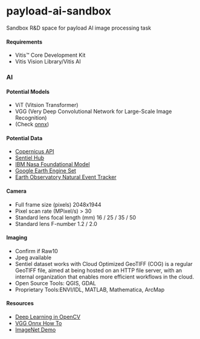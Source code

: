# payload-ai-sandbox
Sandbox R&amp;D space for payload AI image processing task

#### Requirements
* Vitis™ Core Development Kit
* Vitis Vision Library/Vitis AI

### AI

#### Potential Models
- ViT (Vitsion Transformer)
- VGG (Very Deep Convolutional Network for Large-Scale Image Recognition)
- (Check [onnx](https://github.com/onnx/models))

#### Potential Data
- [Copernicus API](https://documentation.dataspace.copernicus.eu/Data.html)
- [Sentiel Hub](https://docs.sentinel-hub.com/api/latest/)
- [IBM Nasa Foundational Model](https://huggingface.co/ibm-nasa-geospatial)
- [Google Earth Engine Set](https://developers.google.com/earth-engine/datasets/catalog)
- [Earth Observatory Natural Event Tracker]()

#### Camera
- Full frame size (pixels)	2048x1944
- Pixel scan rate (MPixel/s)	> 30
- Standard lens focal length (mm)	16 / 25 / 35 / 50
- Standard lens F-number	1.2 / 2.0

#### Imaging
- Confirm if Raw10
- Jpeg available
- Sentiel dataset works with Cloud Optimized GeoTIFF (COG) is a regular GeoTIFF file, aimed at being hosted on an HTTP file server, with an internal organization that enables more efficient workflows in the cloud.
- Open Source Tools: QGIS,  GDAL
- Proprietary Tools:ENVI/IDL, MATLAB, Mathematica, ArcMap

#### Resources
- [Deep Learning in OpenCV](https://github.com/opencv/opencv/wiki/Deep-Learning-in-OpenCV)
- [VGG Onnx How To](https://github.com/onnx/models/blob/main/validated/vision/classification/vgg/train_vgg.ipynb)
- [ImageNet Demo](https://navigu.net/#imagenet)

